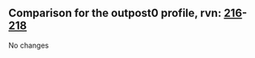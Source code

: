 ## Comparison for the outpost0 profile, rvn: [216](https://github.com/PRO100KatYT/FortniteProfileRevisions/tree/main/profiles/outpost0/216%20outpost0.json)-[218](https://github.com/PRO100KatYT/FortniteProfileRevisions/tree/main/profiles/outpost0/218%20outpost0.json)

No changes
